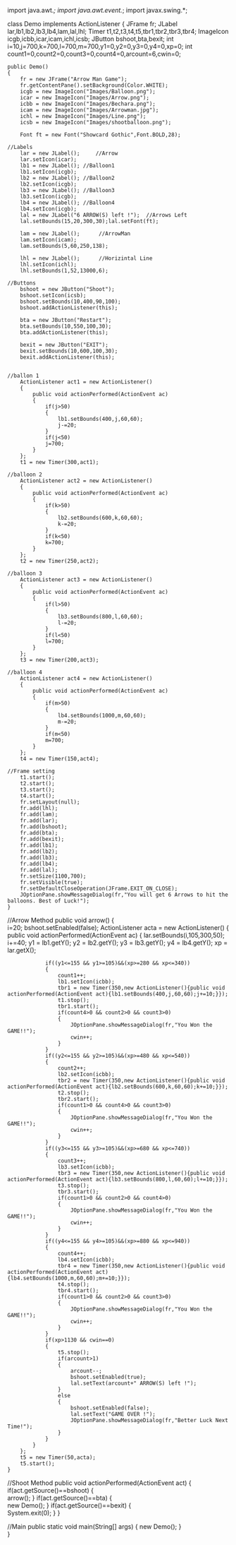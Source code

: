 import java.awt.*;
import java.awt.event.*;
import javax.swing.*;

class Demo implements ActionListener
{
	JFrame fr;
	JLabel lar,lb1,lb2,lb3,lb4,lam,lal,lhl;
	Timer t1,t2,t3,t4,t5,tbr1,tbr2,tbr3,tbr4;
	ImageIcon icgb,icbb,icar,icam,ichl,icsb;
	JButton bshoot,bta,bexit;
	int i=10,j=700,k=700,l=700,m=700,y1=0,y2=0,y3=0,y4=0,xp=0;
	int count1=0,count2=0,count3=0,count4=0,arcount=6,cwin=0;

	public Demo()
	{
		fr = new JFrame("Arrow Man Game");
		fr.getContentPane().setBackground(Color.WHITE); 
		icgb = new ImageIcon("Images/Balloon.png");
		icar = new ImageIcon("Images/Arrow.png");
		icbb = new ImageIcon("Images/Bechara.png");
		icam = new ImageIcon("Images/Arrowman.jpg");
		ichl = new ImageIcon("Images/Line.png");
		icsb = new ImageIcon("Images/shootballoon.png");

		Font ft = new Font("Showcard Gothic",Font.BOLD,28);

	//Labels
		lar = new JLabel();   	//Arrow
		lar.setIcon(icar);
		lb1 = new JLabel();	//Balloon1
		lb1.setIcon(icgb);
		lb2 = new JLabel();	//Balloon2
		lb2.setIcon(icgb);
		lb3 = new JLabel();	//Balloon3
		lb3.setIcon(icgb);
		lb4 = new JLabel();	//Balloon4
		lb4.setIcon(icgb);
		lal = new JLabel("6 ARROW(S) left !");	//Arrows Left
		lal.setBounds(15,20,300,30);lal.setFont(ft);

		lam = new JLabel(); 	 //ArrowMan
		lam.setIcon(icam);
		lam.setBounds(5,60,250,138);

		lhl = new JLabel(); 	 //Horizintal Line
		lhl.setIcon(ichl);
		lhl.setBounds(1,52,13000,6);

	//Buttons
		bshoot = new JButton("Shoot");
		bshoot.setIcon(icsb);
		bshoot.setBounds(10,400,90,100);
		bshoot.addActionListener(this);

		bta = new JButton("Restart");
		bta.setBounds(10,550,100,30);
		bta.addActionListener(this);

		bexit = new JButton("EXIT");
		bexit.setBounds(10,600,100,30);
		bexit.addActionListener(this);


	//ballon 1	
		ActionListener act1 = new ActionListener()
		{
			public void actionPerformed(ActionEvent ac)
			{
				if(j>50)
				{
					lb1.setBounds(400,j,60,60);
					j-=20;
				}
				if(j<50)
				j=700;
			}
		};
		t1 = new Timer(300,act1);

	//balloon 2	
		ActionListener act2 = new ActionListener()
		{
			public void actionPerformed(ActionEvent ac)
			{
				if(k>50)
				{
					lb2.setBounds(600,k,60,60);
					k-=20;
				}
				if(k<50)
				k=700;
			}
		};
		t2 = new Timer(250,act2);

	//balloon 3	
		ActionListener act3 = new ActionListener()
		{
			public void actionPerformed(ActionEvent ac)
			{
				if(l>50)
				{
					lb3.setBounds(800,l,60,60);
					l-=20;
				}
				if(l<50)
				l=700;
			}
		};
		t3 = new Timer(200,act3);

	//balloon 4
		ActionListener act4 = new ActionListener()
		{
			public void actionPerformed(ActionEvent ac)
			{
				if(m>50)
				{
					lb4.setBounds(1000,m,60,60);
					m-=20;
				}
				if(m<50)
				m=700;
			}
		};
		t4 = new Timer(150,act4);
		
	//Frame setting
		t1.start();
		t2.start();
		t3.start();
		t4.start();
		fr.setLayout(null);
		fr.add(lhl);
		fr.add(lam);
		fr.add(lar);
		fr.add(bshoot);
		fr.add(bta);
		fr.add(bexit);
		fr.add(lb1);
		fr.add(lb2);
		fr.add(lb3);
		fr.add(lb4);
		fr.add(lal);
		fr.setSize(1100,700);
		fr.setVisible(true);
		fr.setDefaultCloseOperation(JFrame.EXIT_ON_CLOSE);
		JOptionPane.showMessageDialog(fr,"You will get 6 Arrows to hit the balloons. Best of Luck!");
	}


//Arrow Method
	public void arrow()
	{ 	
		i=20;
		bshoot.setEnabled(false);
		ActionListener acta = new ActionListener()
		{
			public void actionPerformed(ActionEvent ac)
			{
				lar.setBounds(i,105,300,50);
				i+=40;
				y1 = lb1.getY();
				y2 = lb2.getY();
				y3 = lb3.getY();
				y4 = lb4.getY();
				xp = lar.getX();
				
				if((y1<=155 && y1>=105)&&(xp>=280 && xp<=340))
				{
					count1++;
					lb1.setIcon(icbb);
					tbr1 = new Timer(350,new ActionListener(){public void actionPerformed(ActionEvent act){lb1.setBounds(400,j,60,60);j+=10;}});
					t1.stop();
					tbr1.start();
					if(count4>0 && count2>0 && count3>0)
					{
						JOptionPane.showMessageDialog(fr,"You Won the GAME!!");
						cwin++;
					}
				}
				if((y2<=155 && y2>=105)&&(xp>=480 && xp<=540))
				{
					count2++;
					lb2.setIcon(icbb);
					tbr2 = new Timer(350,new ActionListener(){public void actionPerformed(ActionEvent act){lb2.setBounds(600,k,60,60);k+=10;}});
					t2.stop();
					tbr2.start();
					if(count1>0 && count4>0 && count3>0)
					{
						JOptionPane.showMessageDialog(fr,"You Won the GAME!!");
						cwin++;
					}
				} 
				if((y3<=155 && y3>=105)&&(xp>=680 && xp<=740))
				{
					count3++;
					lb3.setIcon(icbb);
					tbr3 = new Timer(350,new ActionListener(){public void actionPerformed(ActionEvent act){lb3.setBounds(800,l,60,60);l+=10;}});
					t3.stop();
					tbr3.start();
					if(count1>0 && count2>0 && count4>0)
					{
						JOptionPane.showMessageDialog(fr,"You Won the GAME!!");
						cwin++;
					}
				} 
				if((y4<=155 && y4>=105)&&(xp>=880 && xp<=940))
				{
					count4++;
					lb4.setIcon(icbb);
					tbr4 = new Timer(350,new ActionListener(){public void actionPerformed(ActionEvent act){lb4.setBounds(1000,m,60,60);m+=10;}});
					t4.stop();
					tbr4.start();
					if(count1>0 && count2>0 && count3>0)
					{
						JOptionPane.showMessageDialog(fr,"You Won the GAME!!");
						cwin++;
					}
				} 
				if(xp>1130 && cwin==0)
				{
					t5.stop();
					if(arcount>1)
					{
						arcount--;
						bshoot.setEnabled(true);
						lal.setText(arcount+" ARROW(S) left !");
					}
					else
					{
						bshoot.setEnabled(false);
						lal.setText("GAME OVER !");
						JOptionPane.showMessageDialog(fr,"Better Luck Next Time!");
					}
				}
			}
		};
		t5 = new Timer(50,acta);
		t5.start();			
	}

//Shoot Method
	public void actionPerformed(ActionEvent act)
	{
		if(act.getSource()==bshoot)
		{	
			arrow();
		}
		if(act.getSource()==bta)
		{	
			new Demo();
		}
		if(act.getSource()==bexit)
		{	
			System.exit(0);
		}
	}
	
//Main
	public static void main(String[] args)
	{
		new Demo();
	}                                                                                                    
}
